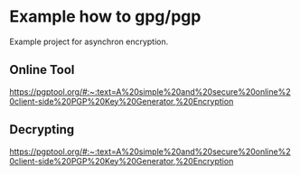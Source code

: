 # Example how to gpg/pgp

Example project for asynchron encryption.

## Online Tool

<https://pgptool.org/#:~:text=A%20simple%20and%20secure%20online%20client-side%20PGP%20Key%20Generator,%20Encryption>

## Decrypting

<https://pgptool.org/#:~:text=A%20simple%20and%20secure%20online%20client-side%20PGP%20Key%20Generator,%20Encryption>

